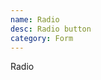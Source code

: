 ```yaml
---
name: Radio
desc: Radio button
category: Form
---
```


<base-knobs src="./components.json" name="base-radio">
<base-radio name="hei">Radio</base-radio>
</base-knobs>
